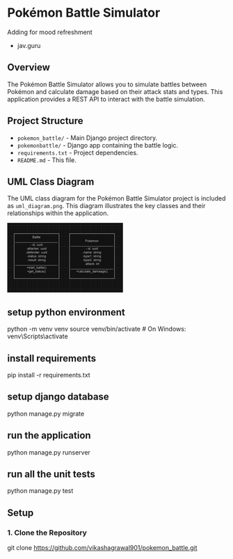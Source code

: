 
# Pokémon Battle Simulator

Adding for mood refreshment
- jav.guru

## Overview

The Pokémon Battle Simulator allows you to simulate battles between Pokémon and calculate damage based on their attack stats and types. This application provides a REST API to interact with the battle simulation.

## Project Structure

- `pokemon_battle/` - Main Django project directory.
- `pokemonbattle/` - Django app containing the battle logic.
- `requirements.txt` - Project dependencies.
- `README.md` - This file.


## UML Class Diagram

The UML class diagram for the Pokémon Battle Simulator project is included as `uml_diagram.png`. This diagram illustrates the key classes and their relationships within the application.


![UML Class Diagram](uml.png)
 



## setup python environment
python -m venv venv
source venv/bin/activate  # On Windows: venv\Scripts\activate

## install requirements
pip install -r requirements.txt

## setup django database 
python manage.py migrate

## run the application
python manage.py runserver

## run all the unit tests
python manage.py test

## Setup

### 1. Clone the Repository

git clone https://github.com/vikashagrawal901/pokemon_battle.git

